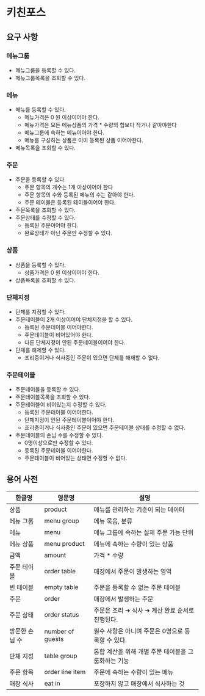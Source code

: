 # 키친포스

## 요구 사항

### 메뉴그룹
* 메뉴그룹을 등록할 수 있다.
* 메뉴그룹목록을 조회할 수 있다.

### 메뉴
* 메뉴를 등록할 수 있다.
    * 메뉴가격은 0 원 이상이어야 한다.
    * 메뉴가격은 모든 메뉴상품의 가격 * 수량의 합보다 작거나 같아야한다
    * 메뉴그룹에 속하는 메뉴이어야 한다.
    * 메뉴를 구성하는 상품은 이미 등록된 상품 이어야한다.
* 메뉴목록을 조회할 수 있다.

### 주문
* 주문을 등록할 수 있다.
    * 주문 항목의 개수는 1개 이상이어야 한다
    * 주문 항목의 수와 등록된 메뉴의 수는 같아야 한다.
    * 주문 테이블은 등록된 테이블이어야 한다.
* 주문목록을 조회할 수 있다.
* 주문상태를 수정할 수 있다.
    * 등록된 주문이어야 한다.
    * 완료상태가 아닌 주문만 수정할 수 있다.

### 상품
* 상품을 등록할 수 있다.
    * 상품가격은 0 원 이상이어야 한다.
* 상품목록을 조회할 수 있다.

### 단체지정
* 단체를 지정할 수 있다.
* 주문테이블이 2개 이상이어야 단체지정을 할 수 있다.
  * 등록된 주문테이블 이어야한다.
  * 주문테이블이 비어있어야 한다.
  * 다른 단체지정이 안된 주문테이블이어야 한다.
* 단체를 해제할 수 있다.
    * 조리중이거나 식사중인 주문이 있으면 단체를 해재할 수 없다.

### 주문테이블
* 주문테이블을 등록할 수 있다.
* 주문테이블목록을 조회할 수 있다.
* 주문테이블이 비어있는지 수정할 수 있다.
  * 등록된 주문테이블 이어야한다.
  * 단체지정이 안된 주문테이블이어야 한다.
  * 조리중이거나 식사중인 주문이 있으면 주문테이블 상태를 수정할 수 없다.
* 주문테이블의 손님 수를 수정할 수 있다.
  * 0명이상으로만 수정할 수 있다.
  * 등록된 주문테이블 이어야한다.
  * 주문테이블이 비어있는 상태면 수정할 수 없다.

## 용어 사전

| 한글명 | 영문명 | 설명 |
| --- | --- | --- |
| 상품 | product | 메뉴를 관리하는 기준이 되는 데이터 |
| 메뉴 그룹 | menu group | 메뉴 묶음, 분류 |
| 메뉴 | menu | 메뉴 그룹에 속하는 실제 주문 가능 단위 |
| 메뉴 상품 | menu product | 메뉴에 속하는 수량이 있는 상품 |
| 금액 | amount | 가격 * 수량 |
| 주문 테이블 | order table | 매장에서 주문이 발생하는 영역 |
| 빈 테이블 | empty table | 주문을 등록할 수 없는 주문 테이블 |
| 주문 | order | 매장에서 발생하는 주문 |
| 주문 상태 | order status | 주문은 조리 ➜ 식사 ➜ 계산 완료 순서로 진행된다. |
| 방문한 손님 수 | number of guests | 필수 사항은 아니며 주문은 0명으로 등록할 수 있다. |
| 단체 지정 | table group | 통합 계산을 위해 개별 주문 테이블을 그룹화하는 기능 |
| 주문 항목 | order line item | 주문에 속하는 수량이 있는 메뉴 |
| 매장 식사 | eat in | 포장하지 않고 매장에서 식사하는 것 |
